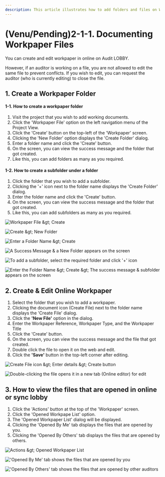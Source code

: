 ```yaml
---
description: This article illustrates how to add folders and files on Workpaper File screen
---
```


# \(Venu/Pending\)2-1-1. Documenting Workpaper Files

You can create and edit workpaper in online on Audit LOBBY.

However, if an auditor is working on a file, you are not allowed to edit the same file to prevent conflicts. If you wish to edit, you can request the auditor \(who is currently editing\) to close the file.

## 1. Create a Workpaper Folder

#### 1-1. How to create a workpaper folder 

1. Visit the project that you wish to add working documents.
2. Click the 'Workpaper File' option on the left navigation menu of the Project View.
3. Click the 'Create' button on the top-left of the 'Workpaper' screen.
4. Clicking the 'New Folder' option displays the 'Create Folder' dialog.
5. Enter a folder name and click the 'Create' button.
6. On the screen, you can view the success message and the folder that got created.
7. Like this, you can add folders as many as you required.

#### 1-2. How to create a subfolder under a folder

1. Click the folder that you wish to add a subfolder.
2. Clicking the '+' icon next to the folder name displays the 'Create Folder' dialog.
3. Enter the folder name and click the 'Create' button.
4. On the screen, you can view the success message and the folder that got created.
5. Like this, you can add subfolders as many as you required.

![Workpaper File &amp;gt; Create](../../../../.gitbook/assets/workpaper-file.png)

![Create &amp;gt; New Folder](../../../../.gitbook/assets/workpaper-file-create-folder.png)

![Enter a Folder Name &amp;gt; Create](../../../../.gitbook/assets/enter-folder-name.png)

![A Success Message &amp; a New Folder appears on the screen  ](../../../../.gitbook/assets/parent-folder-success-message.png)

![To add a subfolder, select the required folder and click &apos;+&apos; icon](../../../../.gitbook/assets/create-subfolder.png)

![Enter the Folder Name &amp;gt; Create &amp;gt; The success message &amp; subfolder appears on the screen](../../../../.gitbook/assets/child-folder-creation.png)

## 2. Create & Edit Online Workpaper    <a id="4-1-1"></a>

1. Select the folder that you wish to add a workpaper.
2. Clicking the document icon \(Create File\) next to the folder name displays the 'Create File' dialog.
3. Click the **'New File'** option in the dialog.
4. Enter the Workpaper Reference, Workpaper Type, and the Workpaper Title
5. Click the 'Create' button.
6. On the screen, you can view the success message and the file that got created.
7. Double click the file to open it on the web and edit.
8. Click the **'Save'** button in the top-left corner after editing.

![Create File icon &amp;gt; Enter details &amp;gt; Create button](../../../../.gitbook/assets/create-file-new-file.png)

![Double-clicking the file opens it in a new tab \(Online editor\) for edit](../../../../.gitbook/assets/excel-file.png)



## 3. How to view the files that are opened in online or sync lobby

1. Click the 'Actions' button at the top of the 'Workpaper' screen.
2. Click the 'Opened Workpape List' option.
3. The 'Opened Workpaper List' dialog will be displayed.
4. Clicking the 'Opened By Me' tab displays the files that are opened by you.
5. Clicking the 'Opened By Others' tab displays the files that are opened by others.

![Actions &amp;gt; Opened Workpaper List](../../../../.gitbook/assets/opened-wp-list.png)

![&apos;Opened By Me&apos; tab shows the files that are opened by you](../../../../.gitbook/assets/opened-by-me.png)

![&apos;Opened By Others&apos; tab shows the files that are opened by other auditors](../../../../.gitbook/assets/opened-by-others.png)

